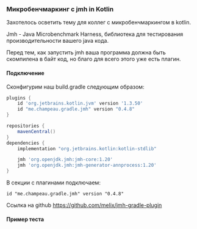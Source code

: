 ### Микробенчмаркинг с jmh in Kotlin

Захотелось осветить тему для коллег с микробенчмаркингом в kotlin.

Jmh - Java Microbenchmark Harness, библиотека для тестирования производительности вашего java кода.

Перед тем, как запустить jmh ваша программа должна быть скомпилена в байт код,
но благо для всего этого уже есть плагин.

#### Подключение 

Сконфигурим наш build.gradle следующим образом:

```groovy
plugins {
    id 'org.jetbrains.kotlin.jvm' version '1.3.50'
    id "me.champeau.gradle.jmh" version "0.4.8"
}

repositories {
    mavenCentral()
}
dependencies {
    implementation "org.jetbrains.kotlin:kotlin-stdlib"

    jmh 'org.openjdk.jmh:jmh-core:1.20'
    jmh 'org.openjdk.jmh:jmh-generator-annprocess:1.20'
}
```
В секции с плагинами подключаем: 
```
id "me.champeau.gradle.jmh" version "0.4.8"
```
Ссылка на github https://github.com/melix/jmh-gradle-plugin

#### Пример теста

